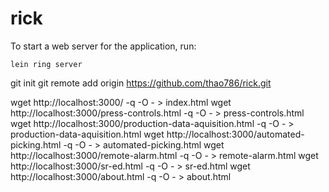# rick



To start a web server for the application, run:

    lein ring server


git init
git remote add origin  https://github.com/thao786/rick.git





wget http://localhost:3000/ -q -O - > index.html
wget http://localhost:3000/press-controls.html -q -O - > press-controls.html
wget http://localhost:3000/production-data-aquisition.html -q -O - > production-data-aquisition.html
wget http://localhost:3000/automated-picking.html  -q -O - > automated-picking.html
wget http://localhost:3000/remote-alarm.html  -q -O - > remote-alarm.html
wget http://localhost:3000/sr-ed.html  -q -O - > sr-ed.html
wget http://localhost:3000/about.html -q -O - > about.html
